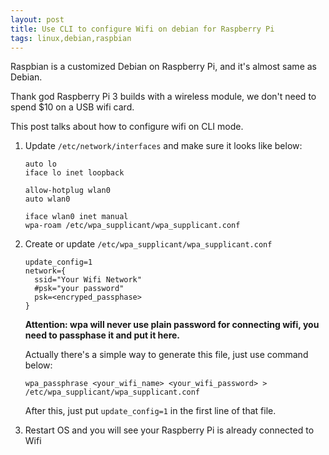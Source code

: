 ```yaml
---
layout: post
title: Use CLI to configure Wifi on debian for Raspberry Pi
tags: linux,debian,raspbian
---
```


Raspbian is a customized Debian on Raspberry Pi, and it's almost same as Debian.

Thank god Raspberry Pi 3 builds with a wireless module, we don't need to spend $10 on a USB wifi card.

This post talks about how to configure wifi on CLI mode.

1. Update `/etc/network/interfaces` and make sure it looks like below:

    ```
    auto lo
    iface lo inet loopback

    allow-hotplug wlan0
    auto wlan0

    iface wlan0 inet manual
    wpa-roam /etc/wpa_supplicant/wpa_supplicant.conf
    ```

2. Create or update `/etc/wpa_supplicant/wpa_supplicant.conf`

    ```
    update_config=1
    network={
      ssid="Your Wifi Network"
      #psk="your password"
      psk=<encryped_passphase>
    }
    ```

    **Attention: wpa will never use plain password for connecting wifi, you need to passphase it and put it here.**

    Actually there's a simple way to generate this file, just use command below:

    ```
    wpa_passphrase <your_wifi_name> <your_wifi_password> > /etc/wpa_supplicant/wpa_supplicant.conf
    ```

    After this, just put `update_config=1` in the first line of that file.

3. Restart OS and you will see your Raspberry Pi is already connected to Wifi

